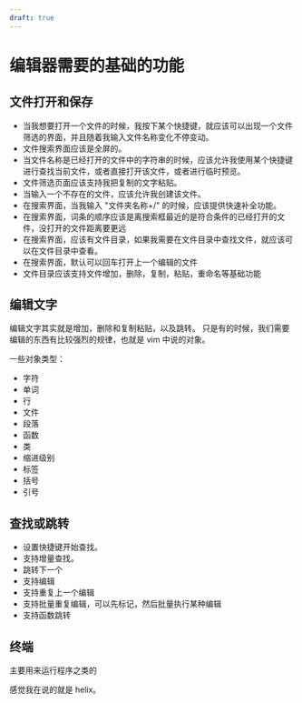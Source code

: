 ```yaml
---
draft: true
---
```


# 编辑器需要的基础的功能

## 文件打开和保存

- 当我想要打开一个文件的时候，我按下某个快捷键，就应该可以出现一个文件筛选的界面，并且随着我输入文件名称变化不停变动。
- 文件搜索界面应该是全屏的。
- 当文件名称是已经打开的文件中的字符串的时候，应该允许我使用某个快捷键进行查找当前文件，或者直接打开该文件，或者进行临时预览。
- 文件筛选页面应该支持我把复制的文字粘贴。
- 当输入一个不存在的文件，应该允许我创建该文件。
- 在搜索界面，当我输入 "文件夹名称+/" 的时候，应该提供快速补全功能。
- 在搜索界面，词条的顺序应该是离搜索框最近的是符合条件的已经打开的文件，没打开的文件距离要更远
- 在搜索界面，应该有文件目录，如果我需要在文件目录中查找文件，就应该可以在文件目录中查看。
- 在搜索界面，默认可以回车打开上一个编辑的文件
- 文件目录应该支持文件增加，删除，复制，粘贴，重命名等基础功能

## 编辑文字

编辑文字其实就是增加，删除和复制粘贴，以及跳转。
只是有的时候，我们需要编辑的东西有比较强烈的规律，也就是 vim 中说的对象。

一些对象类型：

- 字符
- 单词
- 行
- 文件
- 段落
- 函数
- 类
- 缩进级别
- 标签
- 括号
- 引号

## 查找或跳转

- 设置快捷键开始查找。
- 支持增量查找。
- 跳转下一个
- 支持编辑
- 支持重复上一个编辑
- 支持批量重复编辑，可以先标记，然后批量执行某种编辑
- 支持函数跳转

## 终端

主要用来运行程序之类的

感觉我在说的就是 helix。
